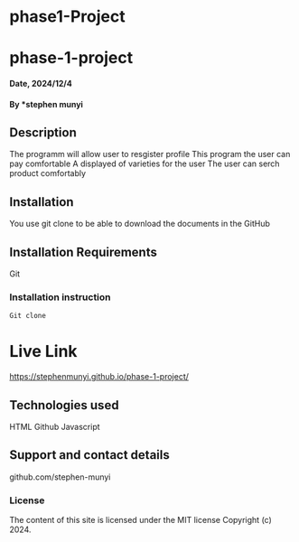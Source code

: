 # phase1-Project
# phase-1-project


#### Date, 2024/12/4

#### By *stephen munyi

## Description
The programm will  allow user  to resgister profile 
This program the user can pay comfortable
A displayed of varieties for the user
The user can serch product comfortably 


## Installation
You use git clone to be able to download the documents in the GitHub

## Installation Requirements
Git

### Installation instruction
```
Git clone 

```

# Live Link
 https://stephenmunyi.github.io/phase-1-project/

## Technologies used
HTML
Github
Javascript

## Support and contact details
github.com/stephen-munyi

### License
The content of this site is licensed under the MIT license
Copyright (c) 2024.
